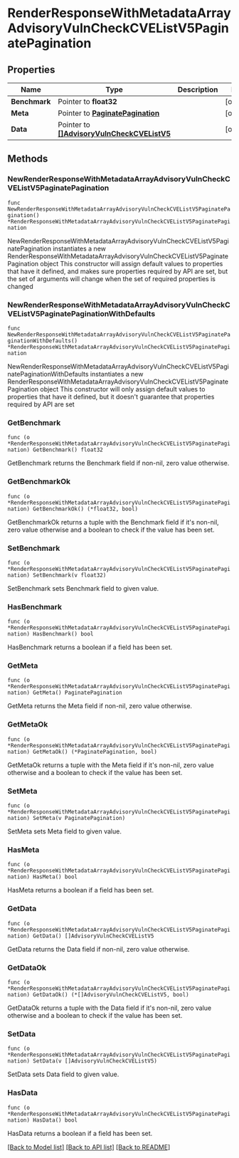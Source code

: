 # RenderResponseWithMetadataArrayAdvisoryVulnCheckCVEListV5PaginatePagination

## Properties

Name | Type | Description | Notes
------------ | ------------- | ------------- | -------------
**Benchmark** | Pointer to **float32** |  | [optional] 
**Meta** | Pointer to [**PaginatePagination**](PaginatePagination.md) |  | [optional] 
**Data** | Pointer to [**[]AdvisoryVulnCheckCVEListV5**](AdvisoryVulnCheckCVEListV5.md) |  | [optional] 

## Methods

### NewRenderResponseWithMetadataArrayAdvisoryVulnCheckCVEListV5PaginatePagination

`func NewRenderResponseWithMetadataArrayAdvisoryVulnCheckCVEListV5PaginatePagination() *RenderResponseWithMetadataArrayAdvisoryVulnCheckCVEListV5PaginatePagination`

NewRenderResponseWithMetadataArrayAdvisoryVulnCheckCVEListV5PaginatePagination instantiates a new RenderResponseWithMetadataArrayAdvisoryVulnCheckCVEListV5PaginatePagination object
This constructor will assign default values to properties that have it defined,
and makes sure properties required by API are set, but the set of arguments
will change when the set of required properties is changed

### NewRenderResponseWithMetadataArrayAdvisoryVulnCheckCVEListV5PaginatePaginationWithDefaults

`func NewRenderResponseWithMetadataArrayAdvisoryVulnCheckCVEListV5PaginatePaginationWithDefaults() *RenderResponseWithMetadataArrayAdvisoryVulnCheckCVEListV5PaginatePagination`

NewRenderResponseWithMetadataArrayAdvisoryVulnCheckCVEListV5PaginatePaginationWithDefaults instantiates a new RenderResponseWithMetadataArrayAdvisoryVulnCheckCVEListV5PaginatePagination object
This constructor will only assign default values to properties that have it defined,
but it doesn't guarantee that properties required by API are set

### GetBenchmark

`func (o *RenderResponseWithMetadataArrayAdvisoryVulnCheckCVEListV5PaginatePagination) GetBenchmark() float32`

GetBenchmark returns the Benchmark field if non-nil, zero value otherwise.

### GetBenchmarkOk

`func (o *RenderResponseWithMetadataArrayAdvisoryVulnCheckCVEListV5PaginatePagination) GetBenchmarkOk() (*float32, bool)`

GetBenchmarkOk returns a tuple with the Benchmark field if it's non-nil, zero value otherwise
and a boolean to check if the value has been set.

### SetBenchmark

`func (o *RenderResponseWithMetadataArrayAdvisoryVulnCheckCVEListV5PaginatePagination) SetBenchmark(v float32)`

SetBenchmark sets Benchmark field to given value.

### HasBenchmark

`func (o *RenderResponseWithMetadataArrayAdvisoryVulnCheckCVEListV5PaginatePagination) HasBenchmark() bool`

HasBenchmark returns a boolean if a field has been set.

### GetMeta

`func (o *RenderResponseWithMetadataArrayAdvisoryVulnCheckCVEListV5PaginatePagination) GetMeta() PaginatePagination`

GetMeta returns the Meta field if non-nil, zero value otherwise.

### GetMetaOk

`func (o *RenderResponseWithMetadataArrayAdvisoryVulnCheckCVEListV5PaginatePagination) GetMetaOk() (*PaginatePagination, bool)`

GetMetaOk returns a tuple with the Meta field if it's non-nil, zero value otherwise
and a boolean to check if the value has been set.

### SetMeta

`func (o *RenderResponseWithMetadataArrayAdvisoryVulnCheckCVEListV5PaginatePagination) SetMeta(v PaginatePagination)`

SetMeta sets Meta field to given value.

### HasMeta

`func (o *RenderResponseWithMetadataArrayAdvisoryVulnCheckCVEListV5PaginatePagination) HasMeta() bool`

HasMeta returns a boolean if a field has been set.

### GetData

`func (o *RenderResponseWithMetadataArrayAdvisoryVulnCheckCVEListV5PaginatePagination) GetData() []AdvisoryVulnCheckCVEListV5`

GetData returns the Data field if non-nil, zero value otherwise.

### GetDataOk

`func (o *RenderResponseWithMetadataArrayAdvisoryVulnCheckCVEListV5PaginatePagination) GetDataOk() (*[]AdvisoryVulnCheckCVEListV5, bool)`

GetDataOk returns a tuple with the Data field if it's non-nil, zero value otherwise
and a boolean to check if the value has been set.

### SetData

`func (o *RenderResponseWithMetadataArrayAdvisoryVulnCheckCVEListV5PaginatePagination) SetData(v []AdvisoryVulnCheckCVEListV5)`

SetData sets Data field to given value.

### HasData

`func (o *RenderResponseWithMetadataArrayAdvisoryVulnCheckCVEListV5PaginatePagination) HasData() bool`

HasData returns a boolean if a field has been set.


[[Back to Model list]](../README.md#documentation-for-models) [[Back to API list]](../README.md#documentation-for-api-endpoints) [[Back to README]](../README.md)


